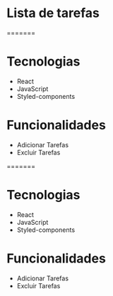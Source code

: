 <h1>Lista de tarefas</h1> 

=======

# Tecnologias

 * React
 * JavaScript
 * Styled-components

 # Funcionalidades

 * Adicionar Tarefas
 * Excluir Tarefas

=======

# Tecnologias

 * React
 * JavaScript
 * Styled-components

 # Funcionalidades

 * Adicionar Tarefas
 * Excluir Tarefas



